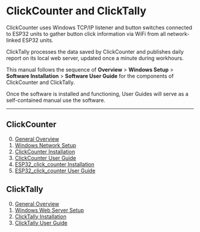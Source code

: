 # ClickCounter and ClickTally

ClickCounter uses Windows TCP/IP listener and button switches connected to ESP32 units to gather button click information via WiFi from all network-linked ESP32 units.

ClickTally processes the data saved by ClickCounter and publishes daily report on its local web server, updated once a minute during workhours.

This manual follows the sequence of __Overview__ > __Windows Setup__ > __Software Installation__ > __Software User Guide__ for the components of ClickCounter and ClickTally.

Once the software is installed and functioning, User Guides will serve as a self-contained manual use the software.

---

## ClickCounter

0. [General Overview](ClickCounter/0%20General%20Overview.md)
1. [Windows Network Setup](ClickCounter/1%20Windows%20Network%20Setup.md)
2. [ClickCounter Installation](ClickCounter/2%20ClickCounter%20Installation.md)
3. [ClickCounter User Guide](ClickCounter/3%20ClickCounter%20User%20Guide.md)
4. [ESP32_click_counter Installation](ClickCounter/4%20ESP32_click_counter%20Installation.md)
5. [ESP32_click_counter User Guide](ClickCounter/5%20ESP32_click_counter%20User%20Guide.md)

## ClickTally

0. [General Overview](ClickTally/0%20General%20Overview.md)
1. [Windows Web Server Setup](ClickTally/1%20Windows%20Web%20Server%20Setup.md)
2. [ClickTally Installation](ClickTally/2%20ClickTally%20Installation.md)
3. [ClickTally User Guide](ClickTally/3%20ClickTally%20User%20Guide.md)
